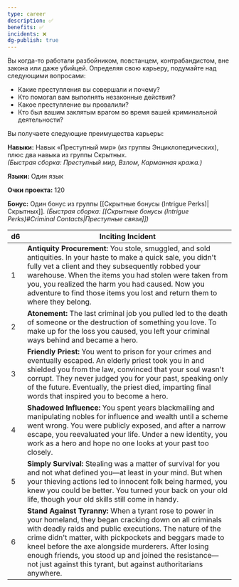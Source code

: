 ```yaml
---
type: career
description: ✅
benefits: ✅
incidents: ❌
dg-publish: true
---
```

Вы когда-то работали разбойником, повстанцем, контрабандистом, вне закона или даже убийцей. Определяя свою карьеру, подумайте над следующими вопросами:
- Какие преступления вы совершали и почему?
- Кто помогал вам выполнять незаконные действия?
- Какое преступление вы провалили?
- Кто был вашим заклятым врагом во время вашей криминальной деятельности?

Вы получаете следующие преимущества карьеры:

**Навыки:** Навык «Преступный мир» (из группы Энциклопедических), плюс два навыка из группы Скрытных.  
_(Быстрая сборка: Преступный мир, Взлом, Карманная кража.)_

**Языки:** Один язык

**Очки проекта:** 120

**Бонус:** Один бонус из группы [[Скрытные бонусы (Intrigue Perks)|Скрытных]].
_(Быстрая сборка: [[Скрытные бонусы (Intrigue Perks)#Criminal Contacts|Преступные связи]])_

| d6  | Inciting Incident                                                                                                                                                                                                                                                                                                                                                                                                        |
| --- | ------------------------------------------------------------------------------------------------------------------------------------------------------------------------------------------------------------------------------------------------------------------------------------------------------------------------------------------------------------------------------------------------------------------------ |
| 1   | **Antiquity Procurement:** You stole, smuggled, and sold antiquities. In your haste to make a quick sale, you didn't fully vet a client and they subsequently robbed your warehouse. When the items you had stolen were taken from you, you realized the harm you had caused. Now you adventure to find those items you lost and return them to where they belong.                                                       |
| 2   | **Atonement:** The last criminal job you pulled led to the death of someone or the destruction of something you love. To make up for the loss you caused, you left your criminal ways behind and became a hero.                                                                                                                                                                                                          |
| 3   | **Friendly Priest:** You went to prison for your crimes and eventually escaped. An elderly priest took you in and shielded you from the law, convinced that your soul wasn't corrupt. They never judged you for your past, speaking only of the future. Eventually, the priest died, imparting final words that inspired you to become a hero.                                                                           |
| 4   | **Shadowed Influence:** You spent years blackmailing and manipulating nobles for influence and wealth until a scheme went wrong. You were publicly exposed, and after a narrow escape, you reevaluated your life. Under a new identity, you work as a hero and hope no one looks at your past too closely.                                                                                                               |
| 5   | **Simply Survival:** Stealing was a matter of survival for you and not what defined you—at least in your mind. But when your thieving actions led to innocent folk being harmed, you knew you could be better. You turned your back on your old life, though your old skills still come in handy.                                                                                                                        |
| 6   | **Stand Against Tyranny:** When a tyrant rose to power in your homeland, they began cracking down on all criminals with deadly raids and public executions. The nature of the crime didn't matter, with pickpockets and beggars made to kneel before the axe alongside murderers. After losing enough friends, you stood up and joined the resistance—not just against this tyrant, but against authoritarians anywhere. |
